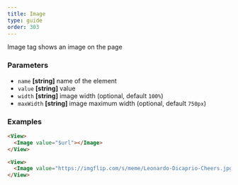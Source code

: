 ```yaml
---
title: Image
type: guide
order: 303
---
```


Image tag shows an image on the page

### Parameters

-   `name` **[string]** name of the element
-   `value` **[string]** value
-   `width` **[string]** image width (optional, default `100%`)
-   `maxWidth` **[string]** image maximum width (optional, default `750px`)

### Examples

```html
<View>
  <Image value="$url"></Image>
</View>
```

```html
<View>
  <Image value="https://imgflip.com/s/meme/Leonardo-Dicaprio-Cheers.jpg" width="100%" maxWidth="750px"></Image>
</View>
```

